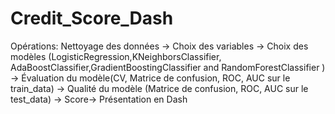 # Credit_Score_Dash
Opérations:  Nettoyage des données -> Choix des variables -> Choix des modèles  (LogisticRegression,KNeighborsClassifier, AdaBoostClassifier,GradientBoostingClassifier and RandomForestClassifier ) -> Évaluation du modèle(CV, Matrice de confusion, ROC, AUC  sur le train_data) -> Qualité du modèle (Matrice de confusion, ROC, AUC sur le test_data) -> Score-> Présentation en Dash
